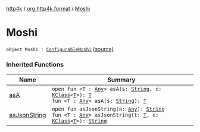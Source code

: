 [http4k](../index.md) / [org.http4k.format](index.md) / [Moshi](./-moshi.md)

# Moshi

`object Moshi : `[`ConfigurableMoshi`](-configurable-moshi/index.md) [(source)](https://github.com/http4k/http4k/blob/master/http4k-format-moshi/src/main/kotlin/org/http4k/format/Moshi.kt#L49)

### Inherited Functions

| Name | Summary |
|---|---|
| [asA](-configurable-moshi/as-a.md) | `open fun <T : `[`Any`](https://kotlinlang.org/api/latest/jvm/stdlib/kotlin/-any/index.html)`> asA(s: `[`String`](https://kotlinlang.org/api/latest/jvm/stdlib/kotlin/-string/index.html)`, c: `[`KClass`](https://kotlinlang.org/api/latest/jvm/stdlib/kotlin.reflect/-k-class/index.html)`<`[`T`](-configurable-moshi/as-a.md#T)`>): `[`T`](-configurable-moshi/as-a.md#T)<br>`fun <T : `[`Any`](https://kotlinlang.org/api/latest/jvm/stdlib/kotlin/-any/index.html)`> asA(s: `[`String`](https://kotlinlang.org/api/latest/jvm/stdlib/kotlin/-string/index.html)`): `[`T`](-configurable-moshi/as-a.md#T) |
| [asJsonString](-configurable-moshi/as-json-string.md) | `open fun asJsonString(a: `[`Any`](https://kotlinlang.org/api/latest/jvm/stdlib/kotlin/-any/index.html)`): `[`String`](https://kotlinlang.org/api/latest/jvm/stdlib/kotlin/-string/index.html)<br>`fun <T : `[`Any`](https://kotlinlang.org/api/latest/jvm/stdlib/kotlin/-any/index.html)`> asJsonString(t: `[`T`](-configurable-moshi/as-json-string.md#T)`, c: `[`KClass`](https://kotlinlang.org/api/latest/jvm/stdlib/kotlin.reflect/-k-class/index.html)`<`[`T`](-configurable-moshi/as-json-string.md#T)`>): `[`String`](https://kotlinlang.org/api/latest/jvm/stdlib/kotlin/-string/index.html) |
